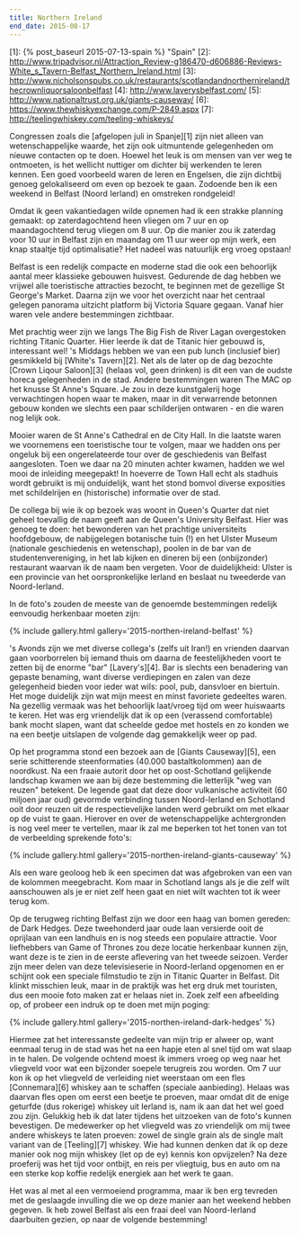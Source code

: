 ```yaml
---
title: Northern Ireland
end_date: 2015-08-17
---
```

[1]: {% post_baseurl 2015-07-13-spain %} "Spain"
[2]: http://www.tripadvisor.nl/Attraction_Review-g186470-d606886-Reviews-White_s_Tavern-Belfast_Northern_Ireland.html
[3]: http://www.nicholsonspubs.co.uk/restaurants/scotlandandnorthernireland/thecrownliquorsaloonbelfast
[4]: http://www.laverysbelfast.com/
[5]: http://www.nationaltrust.org.uk/giants-causeway/
[6]: https://www.thewhiskyexchange.com/P-2849.aspx
[7]: http://teelingwhiskey.com/teeling-whiskeys/

Congressen zoals die [afgelopen juli in Spanje][1] zijn niet alleen van wetenschappelijke waarde, het zijn ook uitmuntende gelegenheden om nieuwe contacten op te doen. Hoewel het leuk is om mensen van ver weg te ontmoeten, is het wellicht nuttiger om dichter bij werkenden te leren kennen. Een goed voorbeeld waren de Ieren en Engelsen, die zijn dichtbij genoeg gelokaliseerd om even op bezoek te gaan. Zodoende ben ik een weekend in Belfast (Noord Ierland) en omstreken rondgeleid!

Omdat ik geen vakantiedagen wilde opnemen had ik een strakke planning gemaakt: op zaterdagochtend heen vliegen om 7 uur en op maandagochtend terug vliegen om 8 uur. Op die manier zou ik zaterdag voor 10 uur in Belfast zijn en maandag om 11 uur weer op mijn werk, een knap staaltje tijd optimalisatie? Het nadeel was natuurlijk erg vroeg opstaan!

Belfast is een redelijk compacte en moderne stad die ook een behoorlijk aantal meer klassieke gebouwen huisvest. Gedurende de dag hebben we vrijwel alle toeristische attracties bezocht, te beginnen met de gezellige St George's Market. Daarna zijn we voor het overzicht naar het centraal gelegen panorama uitzicht platform bij Victoria Square gegaan. Vanaf hier waren vele andere bestemmingen zichtbaar.

Met prachtig weer zijn we langs The Big Fish de River Lagan overgestoken richting Titanic Quarter. Hier leerde ik dat de Titanic hier gebouwd is, interessant wel! 's Middags hebben we van een pub lunch (inclusief bier) gesmikkeld bij [White's Tavern][2]. Net als de later op de dag bezochte [Crown Liqour Saloon][3] (helaas vol, geen drinken) is dit een van de oudste horeca gelegenheden in de stad. Andere bestemmingen waren The MAC op het knusse St Anne's Square. Je zou in deze kunstgalerij hoge verwachtingen hopen waar te maken, maar in dit verwarrende betonnen gebouw konden we slechts een paar schilderijen ontwaren - en die waren nog lelijk ook.

Mooier waren de St Anne's Cathedral en de City Hall. In die laatste waren we voornemens een toeristische tour te volgen, maar we hadden ons per ongeluk bij een ongerelateerde tour over de geschiedenis van Belfast aangesloten. Toen we daar na 20 minuten achter kwamen, hadden we wel mooi de inleiding meegepakt! In hoeverre de Town Hall echt als stadhuis wordt gebruikt is mij onduidelijk, want het stond bomvol diverse exposities met schildelrijen en (historische) informatie over de stad.

De collega bij wie ik op bezoek was woont in Queen's Quarter dat niet geheel toevallig de naam geeft aan de Queen's University Belfast. Hier was genoeg te doen: het bewonderen van het prachtige universiteits hoofdgebouw, de nabijgelegen botanische tuin (!) en het Ulster Museum (nationale geschiedenis en wetenschap), poolen in de bar van de studentenvereniging, in het lab kijken en dineren bij een (onbijzonder) restaurant waarvan ik de naam ben vergeten. Voor de duidelijkheid: Ulster is een provincie van het oorspronkelijke Ierland en beslaat nu tweederde van Noord-Ierland.

In de foto's zouden de meeste van de genoemde bestemmingen redelijk eenvoudig herkenbaar moeten zijn:

{% include gallery.html gallery='2015-northen-ireland-belfast' %}

's Avonds zijn we met diverse collega's (zelfs uit Iran!) en vrienden daarvan gaan voorborrelen bij iemand thuis om daarna de feestelijkheden voort te zetten bij de enorme "bar" [Lavery's][4]. Bar is slechts een benadering van gepaste benaming, want diverse verdiepingen en zalen van deze gelegenheid bieden voor ieder wat wils: pool, pub, dansvloer en biertuin. Het moge duidelijk zijn wat mijn meest en minst favoriete gedeeltes waren. Na gezellig vermaak was het behoorlijk laat/vroeg tijd om weer huiswaarts te keren. Het was erg vriendelijk dat ik op een (verassend comfortable) bank mocht slapen, want dat scheelde gedoe met hostels en zo konden we na een beetje uitslapen de volgende dag gemakkelijk weer op pad.

Op het programma stond een bezoek aan de [Giants Causeway][5], een serie schitterende steenformaties (40.000 bastaltkolommen) aan de noordkust. Na een fraaie autorit door het op oost-Schotland gelijkende landschap kwamen we aan bij deze bestemming die letterlijk "weg van reuzen" betekent. De legende gaat dat deze door vulkanische activiteit (60 miljoen jaar oud) gevormde verbinding tussen Noord-Ierland en Schotland ooit door reuzen uit de respectievelijke landen werd gebruikt om met elkaar op de vuist te gaan. Hierover en over de wetenschappelijke achtergronden is nog veel meer te vertellen, maar ik zal me beperken tot het tonen van tot de verbeelding sprekende foto's:

{% include gallery.html gallery='2015-northen-ireland-giants-causeway' %}

Als een ware geoloog heb ik een specimen dat was afgebroken van een van de kolommen meegebracht. Kom maar in Schotland langs als je die zelf wilt aanschouwen als je er niet zelf heen gaat en niet wilt wachten tot ik weer terug kom.

Op de terugweg richting Belfast zijn we door een haag van bomen gereden: de Dark Hedges. Deze tweehonderd jaar oude laan versierde ooit de oprijlaan van een landhuis en is nog steeds een populaire attractie. Voor liefhebbers van Game of Thrones zou deze locatie herkenbaar kunnen zijn, want deze is te zien in de eerste aflevering van het tweede seizoen. Verder zijn meer delen van deze televisieserie in Noord-Ierland opgenomen en er schijnt ook een speciale filmstudio te zijn in Titanic Quarter in Belfast. Dit klinkt misschien leuk, maar in de praktijk was het erg druk met touristen, dus een mooie foto maken zat er helaas niet in. Zoek zelf een afbeelding op, of probeer een indruk op te doen met mijn poging:

{% include gallery.html gallery='2015-northen-ireland-dark-hedges' %}

Hiermee zat het interessanste gedeelte van mijn trip er alweer op, want eenmaal terug in de stad was het na een hapje eten al snel tijd om wat slaap in te halen. De volgende ochtend moest ik immers vroeg op weg naar het vliegveld voor wat een bijzonder soepele terugreis zou worden. Om 7 uur kon ik op het vliegveld de verleiding niet weerstaan om een fles [Connemara][6] whiskey aan te schaffen (speciale aanbieding). Helaas was daarvan fles open om eerst een beetje te proeven, maar omdat dit de enige geturfde (dus rokerige) whiskey uit Ierland is, nam ik aan dat het wel goed zou zijn. Gelukkig heb ik dat later tijdens het uitzoeken van de foto's kunnen bevestigen. De medewerker op het vliegveld was zo vriendelijk om mij twee andere whiskeys te laten proeven: zowel de single grain als de single malt variant van de [Teeling][7] whiskey. Wie had kunnen denken dat ik op deze manier ook nog mijn whiskey (let op de ey) kennis kon opvijzelen? Na deze proeferij was het tijd voor ontbijt, en reis per vliegtuig, bus en auto om na een sterke kop koffie redelijk energiek aan het werk te gaan.

Het was al met al een vermoeiend programma, maar ik ben erg tevreden met de geslaagde invulling die we op deze manier aan het weekend hebben gegeven. Ik heb zowel Belfast als een fraai deel van Noord-Ierland daarbuiten gezien, op naar de volgende bestemming!